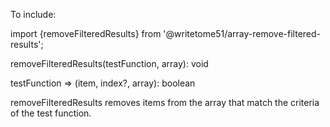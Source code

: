 To include:

import {removeFilteredResults} from '@writetome51/array-remove-filtered-results';

removeFilteredResults(testFunction, array): void

testFunction => (item, index?, array): boolean

removeFilteredResults removes items from the array that match the criteria of the test function.